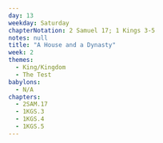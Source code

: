 ```yaml
---
day: 13
weekday: Saturday
chapterNotation: 2 Samuel 17; 1 Kings 3-5
notes: null
title: "A House and a Dynasty"
week: 2
themes:
  - King/Kingdom
  - The Test
babylons:
  - N/A
chapters:
  - 2SAM.17
  - 1KGS.3
  - 1KGS.4
  - 1KGS.5
---
```

